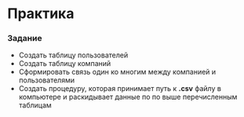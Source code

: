 # Практика
### Задание
+ Создать таблицу пользователей
+ Создать таблицу компаний
+ Сформировать связь один ко многим между компанией и пользователями
+ Создать процедуру, которая принимает путь к **.csv** файлу в компьютере и раскидывает данные по по выше перечисленным таблицам 
